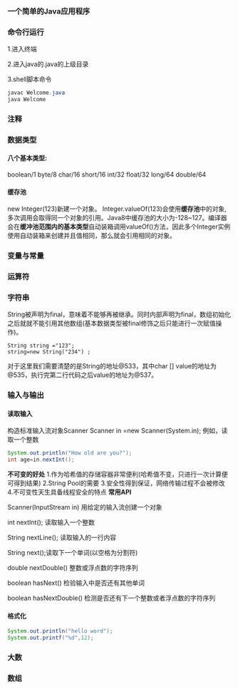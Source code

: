 ### 一个简单的Java应用程序

### 命令行运行

1.进入终端

2.进入java的.java的上级目录

3.shell脚本命令

```java
javac Welcome.java
java Welcome
```

### 注释
### 数据类型
#### 八个基本类型:
boolean/1
byte/8
char/16
short/16
int/32
float/32
long/64
double/64

#### 缓存池
new Integer(123)新建一个对象。
Integer.valueOf(123)会使用**缓存池**中的对象,多次调用会取得同一个对象的引用。Java8中缓存池的大小为-128~127。编译器会在**缓冲池范围内的基本类型**自动装箱调用valueOf()方法，因此多个Integer实例使用自动装箱来创建并且值相同，那么就会引用相同的对象。

### 变量与常量
### 运算符
### 字符串
String被声明为final，意味着不能够再被继承。同时内部声明为final，数组初始化之后就就不能引用其他数组(基本数据类型被final修饰之后只能进行一次赋值操作)。

```
String string ="123";
string=new String("234") ;
```
对于这里我们需要清楚的是String的地址@533，其中char [] value的地址为@535，执行完第二行代码之后value的地址为@537。
### 输入与输出
#### 读取输入
构造标准输入流对象Scanner
Scanner in =new Scanner(System.in);
例如，读取一个整数

```java
System.out.println("How old are you?");
int age=in.nextInt();
```
**不可变的好处**
1.作为哈希值的存储容器非常便利(哈希值不变，只进行一次计算便可得到结果)
2.String Pool的需要
3.安全性得到保证，网络传输过程不会被修改
4.不可变性天生具备线程安全的特点
**常用API**

Scanner(InputStream in) 用给定的输入流创建一个对象

int nextInt(); 读取输入一个整数

String nextLine(); 读取输入的一行内容

String next();读取下一个单词(以空格为分割符)

double nextDouble() 整数或浮点数的字符序列

boolean hasNext() 检验输入中是否还有其他单词

boolean hasNextDouble() 检测是否还有下一个整数或者浮点数的字符序列

#### 格式化

```java
System.out.println("hello word");
System.out.printf("%d",12);
```



### 大数
### 数组